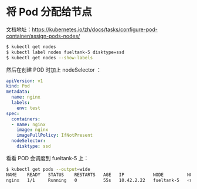 # 将 Pod 分配给节点

文档地址：https://kubernetes.io/zh/docs/tasks/configure-pod-container/assign-pods-nodes/

```bash
$ kubectl get nodes
$ kubectl label nodes fueltank-5 disktype=ssd
$ kubectl get nodes --show-labels
```

然后在创建 POD 时加上 nodeSelector ：

```yaml
apiVersion: v1
kind: Pod
metadata:
  name: nginx
  labels:
    env: test
spec:
  containers:
  - name: nginx
    image: nginx
    imagePullPolicy: IfNotPresent
  nodeSelector:
    disktype: ssd
```

看看 POD 会调度到 fueltank-5 上：

```bash
$ kubectl get pods --output=wide
NAME    READY   STATUS    RESTARTS   AGE   IP           NODE         NOMINATED NODE   READINESS GATES
nginx   1/1     Running   0          55s   10.42.2.22   fueltank-5   <none>           <none>
```